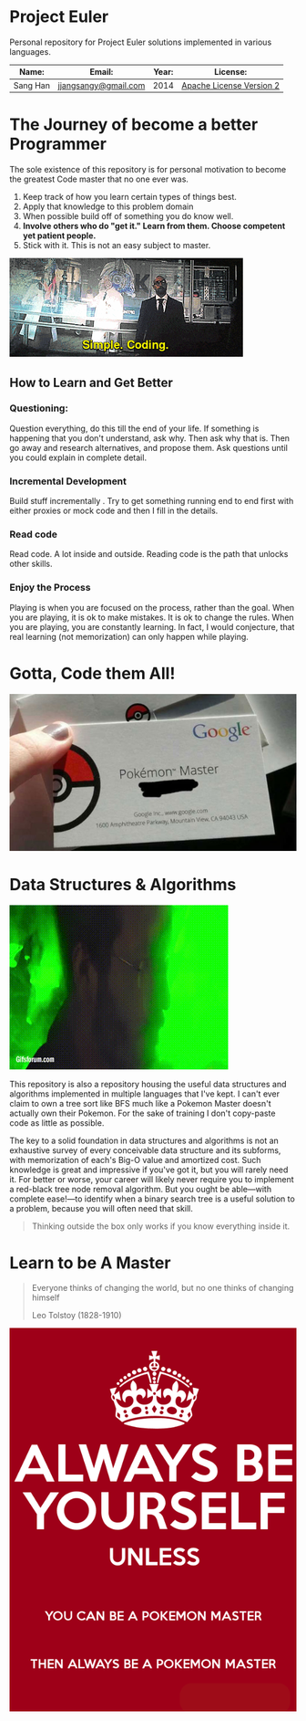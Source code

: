 Project Euler
==============

Personal repository for Project Euler solutions implemented in various languages.

| Name:    | Email:               | Year: | License:                 |
|----------|----------------------|-------|--------------------------|
| Sang Han | jjangsangy@gmail.com | 2014  | [Apache License Version   2](https://github.com/jjangsangy/Project-Euler/blob/master/LICENSE) |


# The Journey of become a better Programmer

The sole existence of this repository is for personal motivation to become the greatest
Code master that no one ever was.

1. Keep track of how you learn certain types of things best.
2. Apply that knowledge to this problem domain
3. When possible build off of something you do know well.
4. __Involve others who do "get it." Learn from them. Choose competent yet patient people.__
5. Stick with it. This is not an easy subject to master.

![algorithms.gif](./img/algorithms.gif)

## How to Learn and Get Better

### Questioning:
Question everything, do this till the end of your life.
If something is happening that you don't understand, ask why. Then ask why that is. Then go away and research alternatives, and propose them. Ask questions until you could explain in complete detail.

### Incremental Development
Build stuff incrementally .
Try to get something running end to end first with either proxies or mock code and then I fill in the details.

### Read code
Read code.
A lot inside and outside. Reading code is the path that unlocks other skills.

### Enjoy the Process
Playing is when you are focused on the process, rather than the goal.
When you are playing, it is ok to make mistakes. It is ok to change the rules.
When you are playing, you are constantly learning.
In fact, I would conjecture, that real learning (not memorization) can only happen while playing.

# Gotta, Code them All!

![pokemon.jpg](./img/pokemon.jpg)


# Data Structures & Algorithms

![master.gif](./img/master.gif)

This repository is also a repository housing the useful data structures and algorithms implemented
in multiple languages that I've kept. I can't ever claim to own a tree sort like BFS
much like a Pokemon Master doesn't actually own their Pokemon. For the sake of training
I don't copy-paste code as little as possible.

The key to a solid foundation in data structures and algorithms is not an exhaustive survey of every conceivable data structure and its subforms, with memorization of each's Big-O value and amortized cost. Such knowledge is great and impressive if you've got it, but you will rarely need it. For better or worse, your career will likely never require you to implement a red-black tree node removal algorithm. But you ought be able—with complete ease!—to identify when a binary search tree is a useful solution to a problem, because you will often need that skill.


> Thinking outside the box only works if you know everything inside it.

# Learn to be A Master

> Everyone thinks of changing the world, but no one thinks of changing himself
>
> Leo Tolstoy (1828-1910)

![pokemon_master.png](./img/pokemon_master.png)

